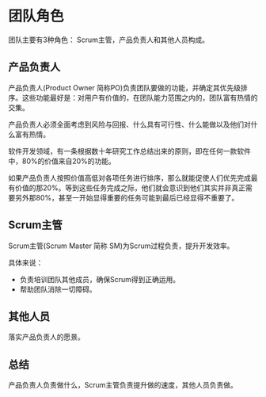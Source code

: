 # 团队角色
团队主要有3种角色： Scrum主管，产品负责人和其他人员构成。

## 产品负责人
产品负责人(Product Owner 简称PO)负责团队要做的功能，并确定其优先级排序。这些功能最好是：对用户有价值的，在团队能力范围之内的，团队富有热情的交集。

产品负责人必须全面考虑到风险与回报、什么具有可行性、什么能做以及他们对什么富有热情。

软件开发领域，有一条根据数十年研究工作总结出来的原则，即在任何一款软件中，80%的价值来自20%的功能。

如果产品负责人按照价值高低对各项任务进行排序，那么就能促使人们优先完成最有价值的那20%。等到这些任务完成之际，他们就会意识到他们其实并非真正需要另外那80%，甚至一开始显得重要的任务可能到最后已经显得不重要了。

## Scrum主管
Scrum主管(Scrum Master 简称 SM)为Scrum过程负责，提升开发效率。

具体来说：
* 负责培训团队其他成员，确保Scrum得到正确运用。
* 帮助团队消除一切障碍。

## 其他人员
落实产品负责人的愿景。

## 总结
产品负责人负责做什么，Scrum主管负责提升做的速度，其他人员负责做。